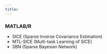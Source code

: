 ```yaml
---
title:
---
```

### **MATLAB/R**
- SICE (Sparse Inverse Covariance Estimation)
- MTL-SICE (Multi-task Learning of SICE)
- SBN (Sparse Bayesian Network)
